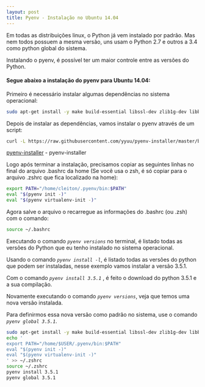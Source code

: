 ```yaml
---
layout: post
title: Pyenv - Instalação no Ubuntu 14.04
---
```


Em todas as distribuições linux, o Python já vem instalado por padrão. Mas nem todos possuem a mesma versão, uns usam o Python 2.7 e outros a 3.4 como python global do sistema.

Instalando o pyenv, é possível ter um maior controle entre as versões do Python.
#### Segue abaixo a instalação do pyenv para Ubuntu 14.04:

Primeiro é necessário instalar algumas dependências no sistema operacional:

```sh
sudo apt-get install -y make build-essential libssl-dev zlib1g-dev libbz2-dev libreadline-dev libsqlite3-dev wget curl llvm libncurses5-dev
```

Depois de instalar as dependências, vamos instalar o pyenv através de um script:

```sh
curl -L https://raw.githubusercontent.com/yyuu/pyenv-installer/master/bin/pyenv-installer | bash
```

[pyenv-installer] - pyenv-installer

Logo após terminar a instalação, precisamos copiar as seguintes linhas no final do arquivo .bashrc da home (Se você usa o zsh, é só copiar para o arquivo .zshrc que fica localizado na home):

```sh
export PATH="/home/cleiton/.pyenv/bin:$PATH"
eval "$(pyenv init -)"
eval "$(pyenv virtualenv-init -)"
```

Agora salve o arquivo o recarregue as informações do .bashrc (ou .zsh) com o comando:

```sh
source ~/.bashrc
```

Executando o comando *```pyenv versions```* no terminal, é listado todas as versões do Python que eu tenho instalado no sistema operacional.

Usando o comando *```pyenv install -l```*, é listado todas as versões do python que podem ser instaladas, nesse exemplo vamos instalar a versão 3.5.1.

Com o comando *```pyenv install 3.5.1```* , é feito o download do python 3.5.1 e a sua compilação.

Novamente executando o comando *```pyenv versions```*, veja que temos uma nova versão instalada.

Para definirmos essa nova versão como padrão no sistema, use o comando *```pyenv global 3.5.1```*.


```sh
sudo apt-get install -y make build-essential libssl-dev zlib1g-dev libbz2-dev libreadline-dev libsqlite3-dev wget curl llvm libncurses5-dev
echo '
export PATH="/home/$USER/.pyenv/bin:$PATH"
eval "$(pyenv init -)"
eval "$(pyenv virtualenv-init -)"
' >> ~/.zshrc
source ~/.zshrc
pyenv install 3.5.1
pyenv global 3.5.1
```

[//]: #
[pyenv-installer]: <https://github.com/yyuu/pyenv-installer>
